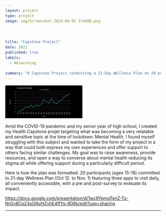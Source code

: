 ```yaml
---
layout: project
type: project
image: img/Screenshot 2024-09-05 214908.png



title: "Capstone Project"
date: 2021
published: true
labels:
  - Networking

summary: "A Capstone Project conducting a 21-Day Wellness Plan on 20 people."
---
```


<div class="text-center p-4">
  <img width="250px" src="../img/Screenshot 2024-09-12 212337.png" class="img-thumbnail" >
</div>

Amid the COVID-19 pandemic and my senior year of high school, I created my Health Capstone projet targeting what was becoming a very relatable and sensitive topic at the time of lockdown: Mental Health. I found myself struggling with this subject and wanted to take the form of my project in a way that could both express my own experiences and offer support to others facing similar challenges. My goal was to raise awareness, provide resources, and open a way to converse about mental health reducing its stigma all while offering support during a particularly difficult period.

Here is how the plan was formatted: 20 participants (ages 15-18) committed to 21-day Wellness Plan (Oct 12. to Nov. 1) featuring three apps to visit daily, all conveniently accessible, with a pre and post-survey to evaluate its impact.



https://docs.google.com/presentation/d/1wc9YgmgTenZ-Tz-NrGv8CpZ4sGNyHZvhE4ffYs-9D6k/edit?usp=sharing

<hr>

